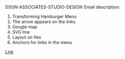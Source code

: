 DSGN-ASSOCIATES-STUDIO-DESIGN
Small description:

1.	Transforming Hamburger Menu
2.	The arrow appears on the links
3.	Google map
4.	SVG line
5.  Layout on flex
6.  Anchors for links in the menu


[Link](https://ultimo2905.github.io/DZ-22.10.2018/)
